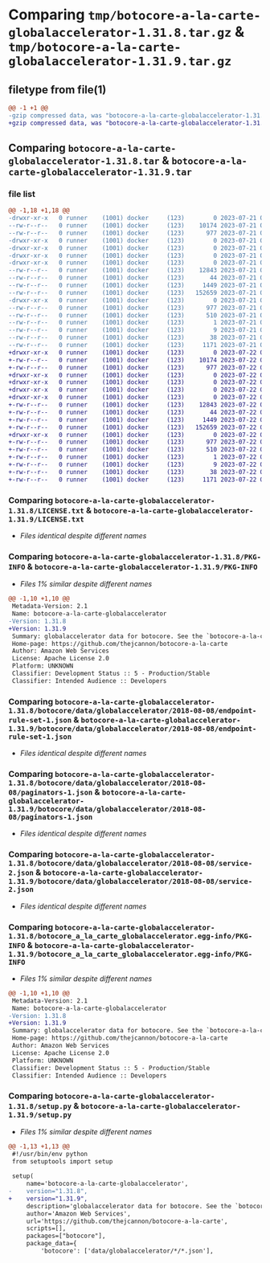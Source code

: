 # Comparing `tmp/botocore-a-la-carte-globalaccelerator-1.31.8.tar.gz` & `tmp/botocore-a-la-carte-globalaccelerator-1.31.9.tar.gz`

## filetype from file(1)

```diff
@@ -1 +1 @@
-gzip compressed data, was "botocore-a-la-carte-globalaccelerator-1.31.8.tar", last modified: Fri Jul 21 01:21:23 2023, max compression
+gzip compressed data, was "botocore-a-la-carte-globalaccelerator-1.31.9.tar", last modified: Sat Jul 22 01:20:26 2023, max compression
```

## Comparing `botocore-a-la-carte-globalaccelerator-1.31.8.tar` & `botocore-a-la-carte-globalaccelerator-1.31.9.tar`

### file list

```diff
@@ -1,18 +1,18 @@
-drwxr-xr-x   0 runner    (1001) docker     (123)        0 2023-07-21 01:21:23.442968 botocore-a-la-carte-globalaccelerator-1.31.8/
--rw-r--r--   0 runner    (1001) docker     (123)    10174 2023-07-21 01:21:23.000000 botocore-a-la-carte-globalaccelerator-1.31.8/LICENSE.txt
--rw-r--r--   0 runner    (1001) docker     (123)      977 2023-07-21 01:21:23.442968 botocore-a-la-carte-globalaccelerator-1.31.8/PKG-INFO
-drwxr-xr-x   0 runner    (1001) docker     (123)        0 2023-07-21 01:21:23.442968 botocore-a-la-carte-globalaccelerator-1.31.8/botocore/
-drwxr-xr-x   0 runner    (1001) docker     (123)        0 2023-07-21 01:21:23.442968 botocore-a-la-carte-globalaccelerator-1.31.8/botocore/data/
-drwxr-xr-x   0 runner    (1001) docker     (123)        0 2023-07-21 01:21:23.442968 botocore-a-la-carte-globalaccelerator-1.31.8/botocore/data/globalaccelerator/
-drwxr-xr-x   0 runner    (1001) docker     (123)        0 2023-07-21 01:21:23.442968 botocore-a-la-carte-globalaccelerator-1.31.8/botocore/data/globalaccelerator/2018-08-08/
--rw-r--r--   0 runner    (1001) docker     (123)    12843 2023-07-21 01:21:06.000000 botocore-a-la-carte-globalaccelerator-1.31.8/botocore/data/globalaccelerator/2018-08-08/endpoint-rule-set-1.json
--rw-r--r--   0 runner    (1001) docker     (123)       44 2023-07-21 01:21:06.000000 botocore-a-la-carte-globalaccelerator-1.31.8/botocore/data/globalaccelerator/2018-08-08/examples-1.json
--rw-r--r--   0 runner    (1001) docker     (123)     1449 2023-07-21 01:21:06.000000 botocore-a-la-carte-globalaccelerator-1.31.8/botocore/data/globalaccelerator/2018-08-08/paginators-1.json
--rw-r--r--   0 runner    (1001) docker     (123)   152659 2023-07-21 01:21:06.000000 botocore-a-la-carte-globalaccelerator-1.31.8/botocore/data/globalaccelerator/2018-08-08/service-2.json
-drwxr-xr-x   0 runner    (1001) docker     (123)        0 2023-07-21 01:21:23.442968 botocore-a-la-carte-globalaccelerator-1.31.8/botocore_a_la_carte_globalaccelerator.egg-info/
--rw-r--r--   0 runner    (1001) docker     (123)      977 2023-07-21 01:21:23.000000 botocore-a-la-carte-globalaccelerator-1.31.8/botocore_a_la_carte_globalaccelerator.egg-info/PKG-INFO
--rw-r--r--   0 runner    (1001) docker     (123)      510 2023-07-21 01:21:23.000000 botocore-a-la-carte-globalaccelerator-1.31.8/botocore_a_la_carte_globalaccelerator.egg-info/SOURCES.txt
--rw-r--r--   0 runner    (1001) docker     (123)        1 2023-07-21 01:21:23.000000 botocore-a-la-carte-globalaccelerator-1.31.8/botocore_a_la_carte_globalaccelerator.egg-info/dependency_links.txt
--rw-r--r--   0 runner    (1001) docker     (123)        9 2023-07-21 01:21:23.000000 botocore-a-la-carte-globalaccelerator-1.31.8/botocore_a_la_carte_globalaccelerator.egg-info/top_level.txt
--rw-r--r--   0 runner    (1001) docker     (123)       38 2023-07-21 01:21:23.442968 botocore-a-la-carte-globalaccelerator-1.31.8/setup.cfg
--rw-r--r--   0 runner    (1001) docker     (123)     1171 2023-07-21 01:21:23.000000 botocore-a-la-carte-globalaccelerator-1.31.8/setup.py
+drwxr-xr-x   0 runner    (1001) docker     (123)        0 2023-07-22 01:20:26.068933 botocore-a-la-carte-globalaccelerator-1.31.9/
+-rw-r--r--   0 runner    (1001) docker     (123)    10174 2023-07-22 01:20:25.000000 botocore-a-la-carte-globalaccelerator-1.31.9/LICENSE.txt
+-rw-r--r--   0 runner    (1001) docker     (123)      977 2023-07-22 01:20:26.068933 botocore-a-la-carte-globalaccelerator-1.31.9/PKG-INFO
+drwxr-xr-x   0 runner    (1001) docker     (123)        0 2023-07-22 01:20:26.064933 botocore-a-la-carte-globalaccelerator-1.31.9/botocore/
+drwxr-xr-x   0 runner    (1001) docker     (123)        0 2023-07-22 01:20:26.064933 botocore-a-la-carte-globalaccelerator-1.31.9/botocore/data/
+drwxr-xr-x   0 runner    (1001) docker     (123)        0 2023-07-22 01:20:26.064933 botocore-a-la-carte-globalaccelerator-1.31.9/botocore/data/globalaccelerator/
+drwxr-xr-x   0 runner    (1001) docker     (123)        0 2023-07-22 01:20:26.068933 botocore-a-la-carte-globalaccelerator-1.31.9/botocore/data/globalaccelerator/2018-08-08/
+-rw-r--r--   0 runner    (1001) docker     (123)    12843 2023-07-22 01:20:09.000000 botocore-a-la-carte-globalaccelerator-1.31.9/botocore/data/globalaccelerator/2018-08-08/endpoint-rule-set-1.json
+-rw-r--r--   0 runner    (1001) docker     (123)       44 2023-07-22 01:20:09.000000 botocore-a-la-carte-globalaccelerator-1.31.9/botocore/data/globalaccelerator/2018-08-08/examples-1.json
+-rw-r--r--   0 runner    (1001) docker     (123)     1449 2023-07-22 01:20:09.000000 botocore-a-la-carte-globalaccelerator-1.31.9/botocore/data/globalaccelerator/2018-08-08/paginators-1.json
+-rw-r--r--   0 runner    (1001) docker     (123)   152659 2023-07-22 01:20:09.000000 botocore-a-la-carte-globalaccelerator-1.31.9/botocore/data/globalaccelerator/2018-08-08/service-2.json
+drwxr-xr-x   0 runner    (1001) docker     (123)        0 2023-07-22 01:20:26.068933 botocore-a-la-carte-globalaccelerator-1.31.9/botocore_a_la_carte_globalaccelerator.egg-info/
+-rw-r--r--   0 runner    (1001) docker     (123)      977 2023-07-22 01:20:26.000000 botocore-a-la-carte-globalaccelerator-1.31.9/botocore_a_la_carte_globalaccelerator.egg-info/PKG-INFO
+-rw-r--r--   0 runner    (1001) docker     (123)      510 2023-07-22 01:20:26.000000 botocore-a-la-carte-globalaccelerator-1.31.9/botocore_a_la_carte_globalaccelerator.egg-info/SOURCES.txt
+-rw-r--r--   0 runner    (1001) docker     (123)        1 2023-07-22 01:20:26.000000 botocore-a-la-carte-globalaccelerator-1.31.9/botocore_a_la_carte_globalaccelerator.egg-info/dependency_links.txt
+-rw-r--r--   0 runner    (1001) docker     (123)        9 2023-07-22 01:20:26.000000 botocore-a-la-carte-globalaccelerator-1.31.9/botocore_a_la_carte_globalaccelerator.egg-info/top_level.txt
+-rw-r--r--   0 runner    (1001) docker     (123)       38 2023-07-22 01:20:26.068933 botocore-a-la-carte-globalaccelerator-1.31.9/setup.cfg
+-rw-r--r--   0 runner    (1001) docker     (123)     1171 2023-07-22 01:20:25.000000 botocore-a-la-carte-globalaccelerator-1.31.9/setup.py
```

### Comparing `botocore-a-la-carte-globalaccelerator-1.31.8/LICENSE.txt` & `botocore-a-la-carte-globalaccelerator-1.31.9/LICENSE.txt`

 * *Files identical despite different names*

### Comparing `botocore-a-la-carte-globalaccelerator-1.31.8/PKG-INFO` & `botocore-a-la-carte-globalaccelerator-1.31.9/PKG-INFO`

 * *Files 1% similar despite different names*

```diff
@@ -1,10 +1,10 @@
 Metadata-Version: 2.1
 Name: botocore-a-la-carte-globalaccelerator
-Version: 1.31.8
+Version: 1.31.9
 Summary: globalaccelerator data for botocore. See the `botocore-a-la-carte` package for more info.
 Home-page: https://github.com/thejcannon/botocore-a-la-carte
 Author: Amazon Web Services
 License: Apache License 2.0
 Platform: UNKNOWN
 Classifier: Development Status :: 5 - Production/Stable
 Classifier: Intended Audience :: Developers
```

### Comparing `botocore-a-la-carte-globalaccelerator-1.31.8/botocore/data/globalaccelerator/2018-08-08/endpoint-rule-set-1.json` & `botocore-a-la-carte-globalaccelerator-1.31.9/botocore/data/globalaccelerator/2018-08-08/endpoint-rule-set-1.json`

 * *Files identical despite different names*

### Comparing `botocore-a-la-carte-globalaccelerator-1.31.8/botocore/data/globalaccelerator/2018-08-08/paginators-1.json` & `botocore-a-la-carte-globalaccelerator-1.31.9/botocore/data/globalaccelerator/2018-08-08/paginators-1.json`

 * *Files identical despite different names*

### Comparing `botocore-a-la-carte-globalaccelerator-1.31.8/botocore/data/globalaccelerator/2018-08-08/service-2.json` & `botocore-a-la-carte-globalaccelerator-1.31.9/botocore/data/globalaccelerator/2018-08-08/service-2.json`

 * *Files identical despite different names*

### Comparing `botocore-a-la-carte-globalaccelerator-1.31.8/botocore_a_la_carte_globalaccelerator.egg-info/PKG-INFO` & `botocore-a-la-carte-globalaccelerator-1.31.9/botocore_a_la_carte_globalaccelerator.egg-info/PKG-INFO`

 * *Files 1% similar despite different names*

```diff
@@ -1,10 +1,10 @@
 Metadata-Version: 2.1
 Name: botocore-a-la-carte-globalaccelerator
-Version: 1.31.8
+Version: 1.31.9
 Summary: globalaccelerator data for botocore. See the `botocore-a-la-carte` package for more info.
 Home-page: https://github.com/thejcannon/botocore-a-la-carte
 Author: Amazon Web Services
 License: Apache License 2.0
 Platform: UNKNOWN
 Classifier: Development Status :: 5 - Production/Stable
 Classifier: Intended Audience :: Developers
```

### Comparing `botocore-a-la-carte-globalaccelerator-1.31.8/setup.py` & `botocore-a-la-carte-globalaccelerator-1.31.9/setup.py`

 * *Files 1% similar despite different names*

```diff
@@ -1,13 +1,13 @@
 #!/usr/bin/env python
 from setuptools import setup
 
 setup(
     name='botocore-a-la-carte-globalaccelerator',
-    version="1.31.8",
+    version="1.31.9",
     description='globalaccelerator data for botocore. See the `botocore-a-la-carte` package for more info.',
     author='Amazon Web Services',
     url='https://github.com/thejcannon/botocore-a-la-carte',
     scripts=[],
     packages=["botocore"],
     package_data={
         'botocore': ['data/globalaccelerator/*/*.json'],
```

